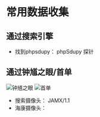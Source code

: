 # 常用数据收集
## 通过搜索引擎
- 找到phpsdupy： phpSdupy 探针

## 通过钟馗之眼/首单
![钟馗之眼](https://www.zoomeye.org)
![首单](https://shoodan.io)
- 搜索摄像头： JAMX/1.1
- 海康摄像头：
